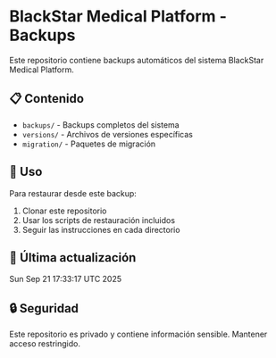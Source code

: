 # BlackStar Medical Platform - Backups

Este repositorio contiene backups automáticos del sistema BlackStar Medical Platform.

## 📋 Contenido

- `backups/` - Backups completos del sistema
- `versions/` - Archivos de versiones específicas
- `migration/` - Paquetes de migración

## 🚀 Uso

Para restaurar desde este backup:

1. Clonar este repositorio
2. Usar los scripts de restauración incluidos
3. Seguir las instrucciones en cada directorio

## 📅 Última actualización

Sun Sep 21 17:33:17 UTC 2025

## 🔒 Seguridad

Este repositorio es privado y contiene información sensible.
Mantener acceso restringido.
